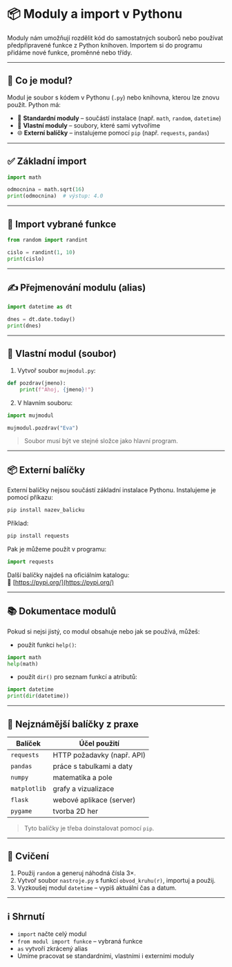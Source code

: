 # 📦 Moduly a import v Pythonu

Moduly nám umožňují rozdělit kód do samostatných souborů nebo používat předpřipravené funkce z Python knihoven. Importem si do programu přidáme nové funkce, proměnné nebo třídy.

---

## 🔹 Co je modul?

Modul je soubor s kódem v Pythonu (`.py`) nebo knihovna, kterou lze znovu použít. Python má:

- 🔧 **Standardní moduly** – součástí instalace (např. `math`, `random`, `datetime`)
- 🧰 **Vlastní moduly** – soubory, které sami vytvoříme
- 🌐 **Externí balíčky** – instalujeme pomocí `pip` (např. `requests`, `pandas`)

---

## ✅ Základní import

```python
import math

odmocnina = math.sqrt(16)
print(odmocnina)  # výstup: 4.0
```

---

## 📌 Import vybrané funkce

```python
from random import randint

cislo = randint(1, 10)
print(cislo)
```

---

## ✍️ Přejmenování modulu (alias)

```python
import datetime as dt

dnes = dt.date.today()
print(dnes)
```

---

## 📄 Vlastní modul (soubor)

1. Vytvoř soubor `mujmodul.py`:

```python
def pozdrav(jmeno):
    print(f"Ahoj, {jmeno}!")
```

2. V hlavním souboru:

```python
import mujmodul

mujmodul.pozdrav("Eva")
```

> Soubor musí být ve stejné složce jako hlavní program.

---

## 📦 Externí balíčky

Externí balíčky nejsou součástí základní instalace Pythonu. Instalujeme je pomocí příkazu:

```bash
pip install nazev_balicku
```

Příklad:

```bash
pip install requests
```

Pak je můžeme použít v programu:

```python
import requests
```

Další balíčky najdeš na oficiálním katalogu:  
🔗 [https://pypi.org/](https://pypi.org/)

---

## 📚 Dokumentace modulů

Pokud si nejsi jistý, co modul obsahuje nebo jak se používá, můžeš:

- použít funkci `help()`:

```python
import math
help(math)
```

- použít `dir()` pro seznam funkcí a atributů:

```python
import datetime
print(dir(datetime))
```

---

## 🧰 Nejznámější balíčky z praxe

| Balíček     | Účel použití                          |
|-------------|----------------------------------------|
| `requests`  | HTTP požadavky (např. API)            |
| `pandas`    | práce s tabulkami a daty              |
| `numpy`     | matematika a pole                     |
| `matplotlib`| grafy a vizualizace                   |
| `flask`     | webové aplikace (server)              |
| `pygame`    | tvorba 2D her                         |

> Tyto balíčky je třeba doinstalovat pomocí `pip`.

---

## 🧪 Cvičení

1. Použij `random` a generuj náhodná čísla 3×.
2. Vytvoř soubor `nastroje.py` s funkcí `obvod_kruhu(r)`, importuj a použij.
3. Vyzkoušej modul `datetime` – vypiš aktuální čas a datum.

---

## ℹ️ Shrnutí

- `import` načte celý modul
- `from modul import funkce` – vybraná funkce
- `as` vytvoří zkrácený alias
- Umíme pracovat se standardními, vlastními i externími moduly